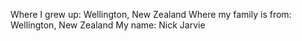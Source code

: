 Where I grew up: Wellington, New Zealand
Where my family is from: Wellington, New Zealand
My name: Nick Jarvie
